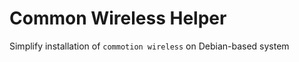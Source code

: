 Common Wireless Helper
======================

Simplify installation of `commotion wireless` on Debian-based system
